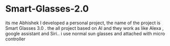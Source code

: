 # Smart-Glasses-2.0
its me Abhishek I developed a personal project, the name of the project is Smart Glasses 3.0 . the all project based on AI and they work as like Alexa , google assistant  and Siri..  i use normal sun glasses and attached with  micro controller  
